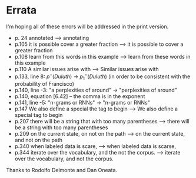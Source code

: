 # Errata

I'm hoping all of these errors will be addressed in the print version.

- p. 24 annotated —> annotating
- p.105 it is possible cover a greater fraction —> it is possible to cover a greater fraction
- p.108 learn from this words in this example —> learn from these words in this example
- p.110 A similar issues arise with —> Similar issues arise with
- p.133, line 8: $p^\star(Duluth)$ → $p^\star_1(Duluth)$ (in order to be consistent with the probability of Francisco)
- p.140, line -3: "a perplexities of around" → "perplexities of around"
- p.140, equation [6.42] – the comma is in the exponent
- p.141, line -5: "n-grams or RNNs" → "n-grams or RNNs"
- p.147 We also define a special the tag to begin —> We also define a special tag to begin
- p.207 there will be a string that with too many parentheses  —>  there will be a string with too many parentheses
- p.209 on the current state, on not on the path —>  on the current state, and not on the path
- p.340 when labeled data is scare, —> when labeled data is scarse,
- p.344 iterate over the vocabulary, and the not the corpus. —> iterate over the vocabulary, and not the corpus.

Thanks to Rodolfo Delmonte and Dan Oneata. 
